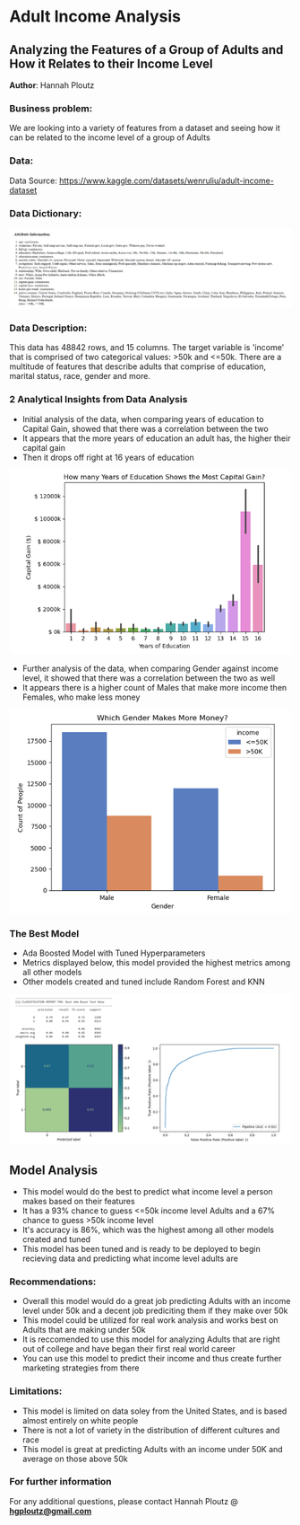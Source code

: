 # Adult Income Analysis
## Analyzing the Features of a Group of Adults and How it Relates to their Income Level

**Author**: Hannah Ploutz

### Business problem:

We are looking into a variety of features from a dataset and seeing how it can be related to the income level of a group of Adults

### Data:

Data Source: https://www.kaggle.com/datasets/wenruliu/adult-income-dataset

### Data Dictionary:

<p align = "center"> 
  <img src = "https://github.com/hgploutz/Project-2/blob/main/adultdatadictionary.png">
</p>

### Data Description:

This data has 48842 rows, and 15 columns. The target variable is 'income' that is comprised of two categorical values: >50k and <=50k.
There are a multitude of features that describe adults that comprise of education, marital status, race, gender and more.

### 2 Analytical Insights from Data Analysis

- Initial analysis of the data, when comparing years of education to Capital Gain, showed that there was a correlation between the two
- It appears that the more years of education an adult has, the higher their capital gain 
- Then it drops off right at 16 years of education

<p align = "center"> 
  <img src = "https://github.com/hgploutz/Project-2/blob/main/stakeholderviz1.png">
</p>

- Further analysis of the data, when comparing Gender against income level, it showed that there was a correlation between the two as well
- It appears there is a higher count of Males that make more income then Females, who make less money

<p align = "center"> 
  <img src = "https://github.com/hgploutz/Project-2/blob/main/stakeholderviz2.png">
</p>

### The Best Model

- Ada Boosted Model with Tuned Hyperparameters
- Metrics displayed below, this model provided the highest metrics among all other models
- Other models created and tuned include Random Forest and KNN


<p align = "center"> 
  <img src = "https://github.com/hgploutz/Project-2/blob/main/bestmodel.png">
</p>


## Model Analysis

- This model would do the best to predict what income level a person makes based on their features
- It has a 93% chance to guess <=50k income level Adults and a 67% chance to guess >50k income level
- It's accuracy is 86%, which was the highest among all other models created and tuned
- This model has been tuned and is ready to be deployed to begin recieving data and predicting what income level adults are


### Recommendations:

- Overall this model would do a great job predicting Adults with an income level under 50k and a decent job prediciting them if they make over 50k
- This model could be utilized for real work analysis and works best on Adults that are making under 50k
- It is reccomended to use this model for analyzing Adults that are right out of college and have began their first real world career
- You can use this model to predict their income and thus create further marketing strategies from there

### Limitations:

- This model is limited on data soley from the United States, and is based almost entirely on white people
- There is not a lot of variety in the distribution of different cultures and race
- This model is great at predicting Adults with an income under 50K and average on those above 50k

### For further information

For any additional questions, please contact Hannah Ploutz @ **hgploutz@gmail.com**